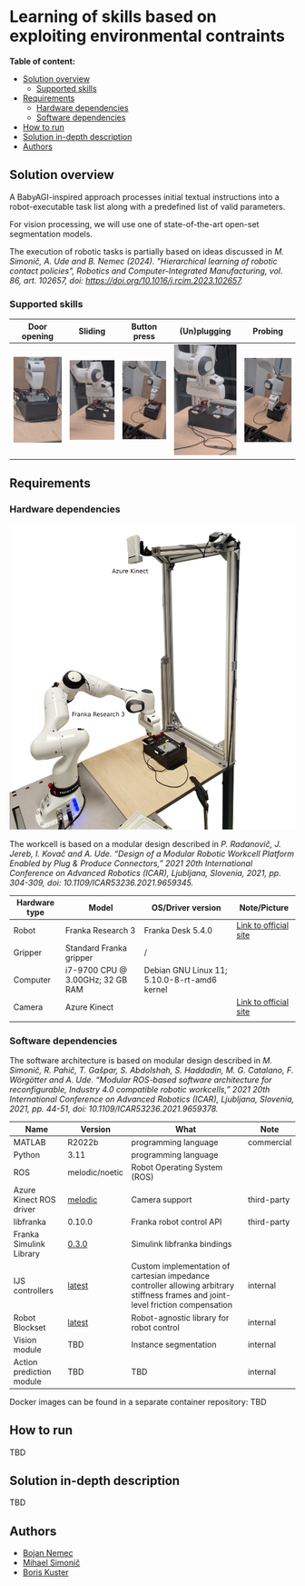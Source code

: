# Learning of skills based on exploiting environmental contraints
**Table of content:**

- [Solution overview](#solution-overview)
  * [Supported skills](#supported-skills)
- [Requirements](#requirements)
  * [Hardware dependencies](#hardware-dependencies)
  * [Software dependencies](#software-dependencies)
- [How to run](#how-to-run)
- [Solution in-depth description](#solution-in-depth-description)
- [Authors](#authors)

<!-- Generated with http://ecotrust-canada.github.io/markdown-toc/ -->

## Solution overview

A BabyAGI-inspired approach processes initial textual instructions into a robot-executable task list along with a predefined list of valid parameters. 

For vision processing, we will use one of state-of-the-art open-set segmentation models.

The execution of robotic tasks is partially based on ideas discussed in *M. Simonič, A. Ude and B. Nemec (2024). "Hierarchical learning of robotic contact policies", Robotics and Computer-Integrated Manufacturing, vol. 86, art. 102657,
doi: https://doi.org/10.1016/j.rcim.2023.102657.*


### Supported skills

| Door opening  | Sliding  | Button press | (Un)plugging | Probing | 
| ------------- | -------- |--------------|--------------|---------|
| ![Door opening](door-opening-closeup.gif) | ![Sliding](slider-closeup.gif) | ![Button press](button-press.gif) | ![Unplugging and plugging](plug-unplug.gif) | ![Probing](probing-sequence.gif)

## Requirements

### Hardware dependencies

![Modular workcell](workcell.jpg)

The workcell is based on a modular design described in *P. Radanovič, J. Jereb, I. Kovač and A. Ude. “Design of a Modular Robotic Workcell Platform Enabled by Plug & Produce Connectors,” 2021 20th International Conference on Advanced Robotics (ICAR), Ljubljana, Slovenia, 2021, pp. 304-309, doi: 10.1109/ICAR53236.2021.9659345.*



| Hardware type | Model                            | OS/Driver version                            | Note/Picture                                                                 |
|---------------|----------------------------------|----------------------------------------------|------------------------------------------------------------------------------|
| Robot         | Franka Research 3                | Franka Desk 5.4.0  | [Link to official site](https://franka.de/research)                          |
| Gripper       | Standard Franka gripper          | /                                            |                                                                              |
| Computer      | i7-9700 CPU @ 3.00GHz; 32 GB RAM | Debian GNU Linux 11; 5.10.0-8-rt-amd6 kernel |                                                                              |
| Camera        | Azure Kinect                     |                                              | [Link to official site](https://azure.microsoft.com/en-us/products/kinect-dk/) |
|               |                                  |                                              |                                                                              |

### Software dependencies

The software architecture is based on modular design described in *M. Simonič, R. Pahič, T. Gašpar, S. Abdolshah, S. Haddadin, M. G. Catalano, F. Wörgötter and A. Ude. “Modular ROS-based software architecture for reconfigurable, Industry 4.0 compatible robotic workcells,” 2021 20th International Conference on Advanced Robotics (ICAR), Ljubljana, Slovenia, 2021, pp. 44-51, doi: 10.1109/ICAR53236.2021.9659378.*


| Name | Version | What | Note  |
|------|---------|------|-------|
| MATLAB | R2022b | programming language | commercial |
| Python | 3.11 | programming language |  
| ROS  | melodic/noetic | Robot Operating System (ROS) 
| Azure Kinect ROS driver | [melodic](https://github.com/microsoft/Azure_Kinect_ROS_Driver.git) | Camera support | third-party                                               |
| libfranka | 0.10.0 | Franka robot control API | third-party
| Franka Simulink Library |  [0.3.0](https://frankaemika.github.io/docs/franka_matlab) | Simulink libfranka bindings 
| IJS controllers |  [latest](https://repo.ijs.si/hcr/franka/franka_simulink_controllers) | Custom implementation of cartesian impedance controller allowing arbitrary stiffness frames and joint-level friction compensation | internal
| Robot Blockset | [latest](https://repo.ijs.si/leon/robotblockset)  | Robot-agnostic library for robot control | internal |
| Vision module |  TBD | Instance segmentation | internal |
| Action prediction module | TBD | TBD | internal

Docker images can be found in a separate container repository: TBD


## How to run

TBD
<!-- 
The good how to build, run and get started section has:
- [ ] All downloads, setups, clicks, commands and actions needed to run the version listed.
-->

## Solution in-depth description

TBD


<!--
The good how to build, run and get started section has:
- [ ] Descripes the solution and all it's interesting parts a bit more in depth, how it can be modified and what their porpuse is. -->



## Authors

- [Bojan Nemec](https://abr.ijs.si/people/bojan-nemec/)
- [Mihael Simonič](https://abr.ijs.si/people/mihael-simonic/)
- [Boris Kuster](https://abr.ijs.si/people/bojan-nemec/)
